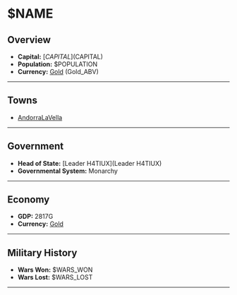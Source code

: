 # $NAME

## Overview

- **Capital:** [$CAPITAL]($CAPITAL)
- **Population:** $POPULATION
- **Currency:** [Gold](Gold) (Gold_ABV)

---

## Towns

- [AndorraLaVella](AndorraLaVella)

---

## Government

- **Head of State:** [Leader H4TIUX](Leader H4TIUX)
- **Governmental System:** Monarchy

---

## Economy

- **GDP:** 2817G
- **Currency:** [Gold](Gold)

---

## Military History

- **Wars Won:** $WARS_WON
- **Wars Lost:** $WARS_LOST

---

